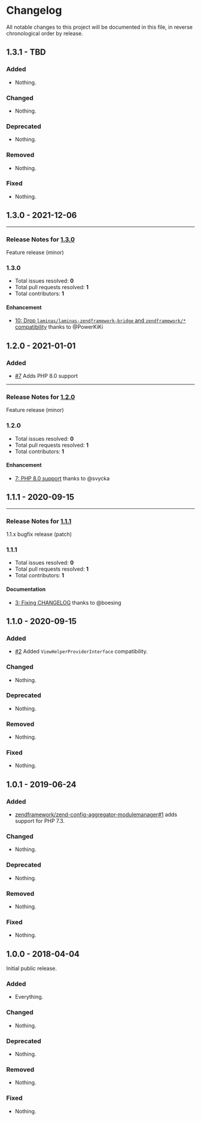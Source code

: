 # Changelog

All notable changes to this project will be documented in this file, in reverse chronological order by release.

## 1.3.1 - TBD

### Added

- Nothing.

### Changed

- Nothing.

### Deprecated

- Nothing.

### Removed

- Nothing.

### Fixed

- Nothing.

## 1.3.0 - 2021-12-06


-----

### Release Notes for [1.3.0](https://github.com/laminas/laminas-config-aggregator-modulemanager/milestone/7)

Feature release (minor)

### 1.3.0

- Total issues resolved: **0**
- Total pull requests resolved: **1**
- Total contributors: **1**

#### Enhancement

 - [10: Drop `laminas/laminas-zendframework-bridge` and `zendframework/*` compatibility](https://github.com/laminas/laminas-config-aggregator-modulemanager/pull/10) thanks to @PowerKiKi

## 1.2.0 - 2021-01-01

### Added

- [#7](https://github.com/laminas/laminas-config-aggregator-modulemanager/pull/7) Adds PHP 8.0 support


-----

### Release Notes for [1.2.0](https://github.com/laminas/laminas-config-aggregator-modulemanager/milestone/3)

Feature release (minor)

### 1.2.0

- Total issues resolved: **0**
- Total pull requests resolved: **1**
- Total contributors: **1**

#### Enhancement

 - [7: PHP 8.0 support](https://github.com/laminas/laminas-config-aggregator-modulemanager/pull/7) thanks to @svycka

## 1.1.1 - 2020-09-15


-----

### Release Notes for [1.1.1](https://github.com/laminas/laminas-config-aggregator-modulemanager/milestone/2)

1.1.x bugfix release (patch)

### 1.1.1

- Total issues resolved: **0**
- Total pull requests resolved: **1**
- Total contributors: **1**

#### Documentation

 - [3: Fixing CHANGELOG](https://github.com/laminas/laminas-config-aggregator-modulemanager/pull/3) thanks to @boesing

## 1.1.0 - 2020-09-15

### Added

- [#2](https://github.com/laminas/laminas-config-aggregator-modulemanager/pull/2) Added `ViewHelperProviderInterface` compatibility.

### Changed

- Nothing.

### Deprecated

- Nothing.

### Removed

- Nothing.

### Fixed

- Nothing.

## 1.0.1 - 2019-06-24

### Added

- [zendframework/zend-config-aggregator-modulemanager#1](https://github.com/zendframework/zend-config-aggregator-modulemanager/pull/1) adds support for PHP 7.3.

### Changed

- Nothing.

### Deprecated

- Nothing.

### Removed

- Nothing.

### Fixed

- Nothing.

## 1.0.0 - 2018-04-04

Initial public release.

### Added

- Everything.

### Changed

- Nothing.

### Deprecated

- Nothing.

### Removed

- Nothing.

### Fixed

- Nothing.

